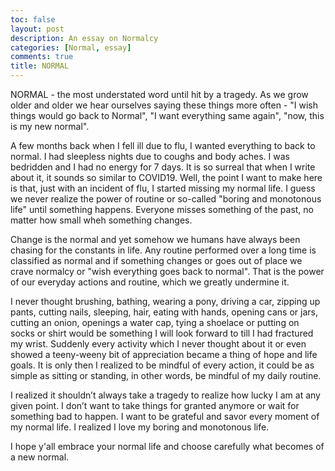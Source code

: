 ```yaml
---
toc: false
layout: post
description: An essay on Normalcy
categories: [Normal, essay]
comments: true
title: NORMAL
---
```


NORMAL - the most understated word until hit by a tragedy. As we grow older and older we hear ourselves saying these things more often - "I wish things would go back to Normal", "I want everything same again", "now, this is my new normal".
 
A few months back when I fell ill due to flu, I wanted everything to back to normal. I had sleepless nights due to coughs and body aches. I was bedridden and I had no energy for 7 days. It is so surreal that when I write about it, it sounds so similar to COVID19. Well, the point I want to make here is that,  just with an incident of flu, I started missing my normal life. I guess we never realize the power of routine or so-called "boring and monotonous life" until something happens. Everyone misses something of the past, no matter how small wheh something changes.
 
 Change is the normal and yet somehow we humans have always been chasing for the constants in life. Any routine performed over a long time is classified as normal and if something changes or goes out of place we crave normalcy or "wish everything goes back to normal".  That is the power of our everyday actions and routine, which we greatly undermine it.
 
 I never thought brushing, bathing, wearing a pony, driving a car, zipping up pants, cutting nails, sleeping, hair, eating with hands, opening cans or jars, cutting an onion, openings a water cap, tying a shoelace or putting on socks or shirt would be something I will look forward to till I had fractured my wrist. Suddenly every activity which I never thought about it or even showed a teeny-weeny bit of appreciation became a thing of hope and life goals. It is only then I realized to be mindful of every action, it could be as simple as sitting or standing, in other words, be mindful of my daily routine.
 
I realized it shouldn’t always take a tragedy to realize how lucky I am at any given point. I don’t want to take things for granted anymore or wait for something bad to happen. I want to be grateful and savor every moment of my normal life. I realized I love my boring and monotonous life.
 
I hope y'all embrace your normal life and choose carefully what becomes of a new normal.
